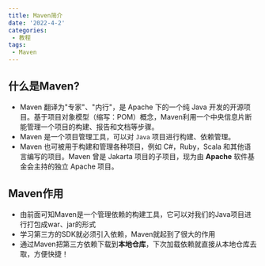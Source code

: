 ```yaml
---
title: Maven简介
date: '2022-4-2'
categories:
 - 教程
tags:
 - Maven
---
```


## 什么是Maven?
- Maven 翻译为"专家"、"内行"，是 Apache 下的一个纯 Java 开发的开源项目。基于项目对象模型（缩写：POM）概念，Maven利用一个中央信息片断能管理一个项目的构建、报告和文档等步骤。
- Maven 是一个项目管理工具，可以对 `Java` 项目进行构建、依赖管理。
- Maven 也可被用于构建和管理各种项目，例如 C#，Ruby，Scala 和其他语言编写的项目。Maven 曾是 Jakarta 项目的子项目，现为由 **Apache** 软件基金会主持的独立 Apache 项目。

## Maven作用
- 由前面可知Maven是一个管理依赖的构建工具，它可以对我们的Java项目进行打包成war、jar的形式
- 学习第三方的SDK就必须引入依赖，Maven就起到了很大的作用
- 通过Maven把第三方依赖下载到**本地仓库**，下次加载依赖就直接从本地仓库去取，方便快捷！
